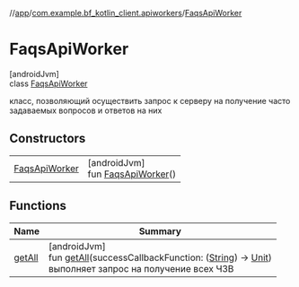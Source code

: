 //[app](../../../index.md)/[com.example.bf_kotlin_client.apiworkers](../index.md)/[FaqsApiWorker](index.md)

# FaqsApiWorker

[androidJvm]\
class [FaqsApiWorker](index.md)

класс, позволяющий осуществить запрос к серверу на получение часто задаваемых вопросов и ответов на них

## Constructors

| | |
|---|---|
| [FaqsApiWorker](-faqs-api-worker.md) | [androidJvm]<br>fun [FaqsApiWorker](-faqs-api-worker.md)() |

## Functions

| Name | Summary |
|---|---|
| [getAll](get-all.md) | [androidJvm]<br>fun [getAll](get-all.md)(successCallbackFunction: ([String](https://kotlinlang.org/api/latest/jvm/stdlib/kotlin/-string/index.html)) -&gt; [Unit](https://kotlinlang.org/api/latest/jvm/stdlib/kotlin/-unit/index.html))<br>выполняет запрос на получение всех ЧЗВ |
